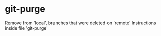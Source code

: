 # git-purge
Remove from 'local', branches that were deleted on 'remote'
Instructions inside file 'git-purge'
